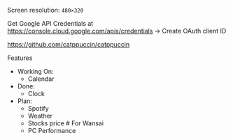 Screen resolution: `480×320`

Get Google API Credentials at https://console.cloud.google.com/apis/credentials
-> Create OAuth client ID

https://github.com/catppuccin/catppuccin

Features
- Working On:
    - Calendar
- Done:
    - Clock
- Plan:
    - Spotify
    - Weather
    - Stocks price # For Wansai
    - PC Performance